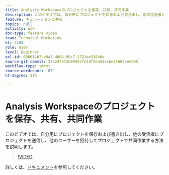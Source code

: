 ```yaml
---
title: Analysis Workspaceのプロジェクトを保存、共有、共同作業
description: このビデオでは、自分用にプロジェクトを保存および書き出し、他の受信者にプロジェクトを送信し、他のユーザーを招待してプロジェクトで共同作業する方法を説明します。
feature: キュレーションと共有
topics: null
activity: use
doc-type: feature video
team: Technical Marketing
kt: 4108
role: User
level: Beginner
exl-id: 6086f4b7-e8a7-4b04-90c7-1721ee31646e
source-git-commit: 32424f3f2b05952fe4df9ea91dcbe51684cee905
workflow-type: tm+mt
source-wordcount: '87'
ht-degree: 21%

---
```


# Analysis Workspaceのプロジェクトを保存、共有、共同作業

このビデオでは、自分用にプロジェクトを保存および書き出し、他の受信者にプロジェクトを送信し、他のユーザーを招待してプロジェクトで共同作業する方法を説明します。

>[!VIDEO](https://video.tv.adobe.com/v/30993/?quality=12)

詳しくは、[ドキュメント](https://docs.adobe.com/content/help/ja-JP/analytics/analyze/analysis-workspace/curate-share/send-schedule-files.html)を参照してください。
